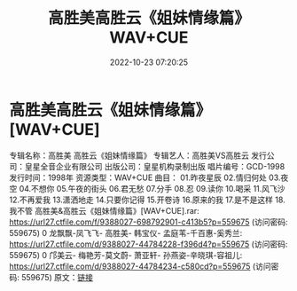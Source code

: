 ﻿---
title: 高胜美高胜云《姐妹情缘篇》WAV+CUE
date: 2022-10-23 07:20:25
categories: WAV车载音乐、镜像
tags: 华语中文
---
# 高胜美高胜云《姐妹情缘篇》[WAV+CUE]

专辑名称：高胜美 高胜云《姐妹情缘篇》
专辑艺人：高胜美VS高胜云
发行公司：皇星全音企业有限公司
出版公司：皇星机构录制出版
唱片编号：GCD-1998
发行时间：1998年
资源类型：WAV+CUE
曲目：
01.昨夜星辰
02.情归何处
03.夜空
04.不想你
05.午夜的街头
06.君无愁
07.分手
08.忍
09.读你
10.喝采
11.风飞沙
12.不再爱我
13.潇洒地走
14.只要你记得
15.开卷诗
16.原来的我
17.是不是这样
18.我不管
高胜美&高胜云《姐妹情缘篇》[WAV+CUE].rar: https://url27.ctfile.com/f/9388027-698792901-c413b5?p=559675
(访问密码: 559675)
0 龙飘飘-凤飞飞- 高胜美- 韩宝仪- 孟庭苇-千百惠-奚秀兰: https://url27.ctfile.com/d/9388027-44784228-f396d4?p=559675
(访问密码: 559675)
0 邝美云- 梅艳芳-莫文蔚- 萧亚轩- 孙燕姿-辛晓琪-容祖儿: https://url27.ctfile.com/d/9388027-44784234-c580cd?p=559675
(访问密码: 559675)
原文：[链接](https://blog.sina.com.cn/s/blog_1647c7e7601030zzd.html)
